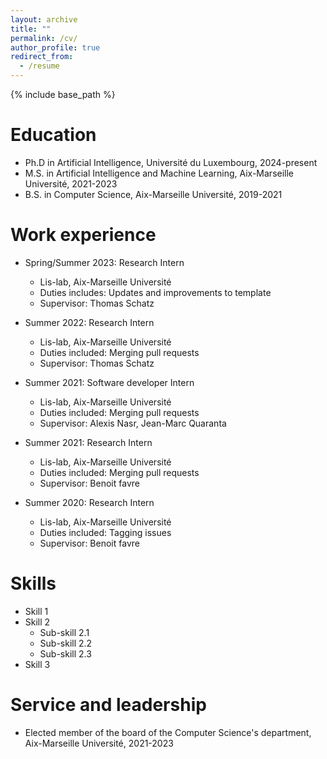 ```yaml
---
layout: archive
title: ""
permalink: /cv/
author_profile: true
redirect_from:
  - /resume
---
```


{% include base_path %}

Education
======
* Ph.D in Artificial Intelligence, Université du Luxembourg, 2024-present
* M.S. in Artificial Intelligence and Machine Learning, Aix-Marseille Université, 2021-2023
* B.S. in Computer Science, Aix-Marseille Université, 2019-2021

Work experience
======
* Spring/Summer 2023: Research Intern
  * Lis-lab, Aix-Marseille Université
  * Duties includes: Updates and improvements to template
  * Supervisor: Thomas Schatz

* Summer 2022: Research Intern
  * Lis-lab, Aix-Marseille Université
  * Duties included: Merging pull requests
  * Supervisor: Thomas Schatz

* Summer 2021: Software developer Intern
  * Lis-lab, Aix-Marseille Université
  * Duties included: Merging pull requests
  * Supervisor: Alexis Nasr, Jean-Marc Quaranta

* Summer 2021: Research Intern
  * Lis-lab, Aix-Marseille Université
  * Duties included: Merging pull requests
  * Supervisor: Benoit favre

* Summer 2020: Research Intern
  * Lis-lab, Aix-Marseille Université
  * Duties included: Tagging issues
  * Supervisor: Benoit favre
  
Skills
======
* Skill 1
* Skill 2
  * Sub-skill 2.1
  * Sub-skill 2.2
  * Sub-skill 2.3
* Skill 3

<!-- Publications
======
  <ul>{% for post in site.publications reversed %}
    {% include archive-single-cv.html %}
  {% endfor %}</ul>
  
Talks
======
  <ul>{% for post in site.talks reversed %}
    {% include archive-single-talk-cv.html  %}
  {% endfor %}</ul>
  
Teaching
======
  <ul>{% for post in site.teaching reversed %}
    {% include archive-single-cv.html %}
  {% endfor %}</ul>
   -->
Service and leadership
======
* Elected member of the board of the Computer Science's department, Aix-Marseille Université, 2021-2023
